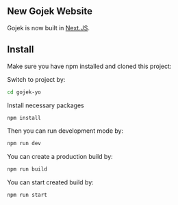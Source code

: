 ## New Gojek Website

Gojek is now built in [Next.JS](https://nextjs.org/).

## Install

Make sure you have npm installed and cloned this project:

Switch to project by:

```sh
cd gojek-yo
```

Install necessary packages

```sh
npm install
```

Then you can run development mode by:

```sh
npm run dev
```

You can create a production build by:

```sh
npm run build
```

You can start created build by:

```sh
npm run start
```
